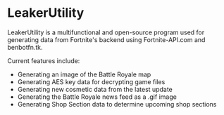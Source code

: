 # LeakerUtility
LeakerUtility is a multifunctional and open-source program used for generating data from Fortnite's backend using Fortnite-API.com and benbotfn.tk.

Current features include:
- Generating an image of the Battle Royale map
- Generating AES key data for decrypting game files
- Generating new cosmetic data from the latest update
- Generating the Battle Royale news feed as a .gif image
- Generating Shop Section data to determine upcoming shop sections
